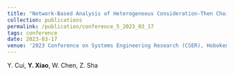 ```yaml
---
title: "Network-Based Analysis of Heterogeneous Consideration-Then Choice Customer Preferences with Market Segmentations [[Paper]](http://xiaoyinshuang.github.io/yx/files/conference5.pdf)"
collection: publications
permalink: /publication/conference_5_2023_03_17
tags: conference
date: 2023-03-17
venue: '2023 Conference on Systems Engineering Research (CSER), Hoboken, New Jersey. Mar. 16-17, 2023.'
---
```

Y. Cui, **Y. Xiao**, W. Chen, Z. Sha

